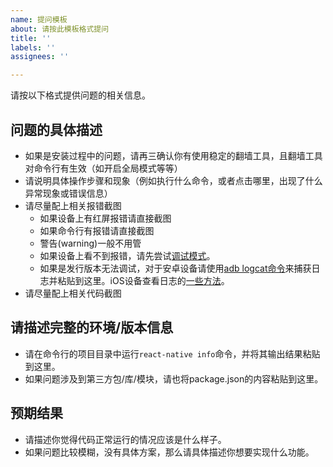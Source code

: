 ```yaml
---
name: 提问模板
about: 请按此模板格式提问
title: ''
labels: ''
assignees: ''

---
```


请按以下格式提供问题的相关信息。

## 问题的具体描述
- 如果是安装过程中的问题，请再三确认你有使用稳定的翻墙工具，且翻墙工具对命令行有生效（如开启全局模式等等）
- 请说明具体操作步骤和现象（例如执行什么命令，或者点击哪里，出现了什么异常现象或错误信息）
- 请尽量配上相关报错截图
   - 如果设备上有红屏报错请直接截图
   - 如果命令行有报错请直接截图
   - 警告(warning)一般不用管
   - 如果设备上看不到报错，请先尝试[调试模式](https://reactnative.cn/docs/debugging)。
   - 如果是发行版本无法调试，对于安卓设备请使用[adb logcat命令](https://developer.android.google.cn/studio/command-line/logcat)来捕获日志并粘贴到这里。iOS设备查看日志的[一些方法](https://juejin.im/post/5e7c5c8ce51d455c0e12dd7a)。
- 请尽量配上相关代码截图

## 请描述完整的环境/版本信息
- 请在命令行的项目目录中运行`react-native info`命令，并将其输出结果粘贴到这里。
- 如果问题涉及到第三方包/库/模块，请也将package.json的内容粘贴到这里。

## 预期结果
- 请描述你觉得代码正常运行的情况应该是什么样子。
- 如果问题比较模糊，没有具体方案，那么请具体描述你想要实现什么功能。
